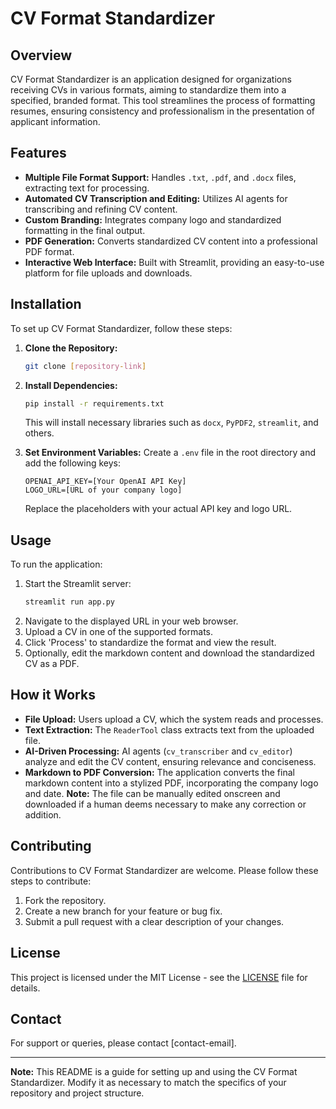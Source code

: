 # CV Format Standardizer

## Overview
CV Format Standardizer is an application designed for organizations receiving CVs in various formats, aiming to standardize them into a specified, branded format. This tool streamlines the process of formatting resumes, ensuring consistency and professionalism in the presentation of applicant information.

## Features
- **Multiple File Format Support:** Handles `.txt`, `.pdf`, and `.docx` files, extracting text for processing.
- **Automated CV Transcription and Editing:** Utilizes AI agents for transcribing and refining CV content.
- **Custom Branding:** Integrates company logo and standardized formatting in the final output.
- **PDF Generation:** Converts standardized CV content into a professional PDF format.
- **Interactive Web Interface:** Built with Streamlit, providing an easy-to-use platform for file uploads and downloads.

## Installation
To set up CV Format Standardizer, follow these steps:
1. **Clone the Repository:**
   ```bash
   git clone [repository-link]
   ```
2. **Install Dependencies:**
   ```bash
   pip install -r requirements.txt
   ```
   This will install necessary libraries such as `docx`, `PyPDF2`, `streamlit`, and others.

3. **Set Environment Variables:**
   Create a `.env` file in the root directory and add the following keys:
   ```
   OPENAI_API_KEY=[Your OpenAI API Key]
   LOGO_URL=[URL of your company logo]
   ```
   Replace the placeholders with your actual API key and logo URL.

## Usage
To run the application:
1. Start the Streamlit server:
   ```bash
   streamlit run app.py
   ```
2. Navigate to the displayed URL in your web browser.
3. Upload a CV in one of the supported formats.
4. Click 'Process' to standardize the format and view the result.
5. Optionally, edit the markdown content and download the standardized CV as a PDF.

## How it Works
- **File Upload:** Users upload a CV, which the system reads and processes.
- **Text Extraction:** The `ReaderTool` class extracts text from the uploaded file.
- **AI-Driven Processing:** AI agents (`cv_transcriber` and `cv_editor`) analyze and edit the CV content, ensuring relevance and conciseness.
- **Markdown to PDF Conversion:** The application converts the final markdown content into a stylized PDF, incorporating the company logo and date.
**Note:** The file can be manually edited onscreen and downloaded if a human deems necessary to make any correction or addition.


## Contributing
Contributions to CV Format Standardizer are welcome. Please follow these steps to contribute:
1. Fork the repository.
2. Create a new branch for your feature or bug fix.
3. Submit a pull request with a clear description of your changes.


## License
This project is licensed under the MIT License - see the [LICENSE](LICENSE) file for details.

## Contact
For support or queries, please contact [contact-email].

---

**Note:** This README is a guide for setting up and using the CV Format Standardizer. Modify it as necessary to match the specifics of your repository and project structure.